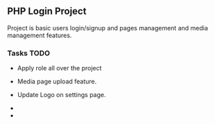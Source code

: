## PHP Login Project
Project is basic users login/signup and pages management and media management features.

### Tasks TODO
* Apply role all over the project
* Media page upload feature.
 
* Update Logo on settings page.
*  
*    
  